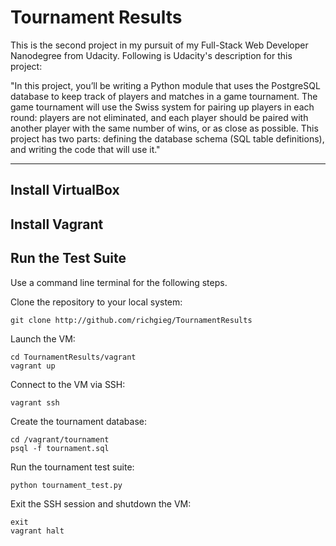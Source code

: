# Tournament Results

This is the second project in my pursuit of my Full-Stack Web Developer
Nanodegree from Udacity. Following is Udacity's description for this project:

"In this project, you’ll be writing a Python module that uses the PostgreSQL
database to keep track of players and matches in a game tournament. The game
tournament will use the Swiss system for pairing up players in each round:
players are not eliminated, and each player should be paired with another player
with the same number of wins, or as close as possible. This project has two
parts: defining the database schema (SQL table definitions), and writing the
code that will use it."

----
## Install VirtualBox


## Install Vagrant


## Run the Test Suite
Use a command line terminal for the following steps.

Clone the repository to your local system:

```
git clone http://github.com/richgieg/TournamentResults
```

Launch the VM:

```
cd TournamentResults/vagrant
vagrant up
```

Connect to the VM via SSH:

```
vagrant ssh
```

Create the tournament database:

```
cd /vagrant/tournament
psql -f tournament.sql
```

Run the tournament test suite:

```
python tournament_test.py
```

Exit the SSH session and shutdown the VM:

```
exit
vagrant halt
```
